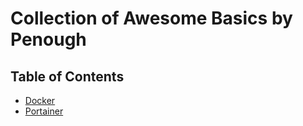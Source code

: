 # Collection of Awesome Basics by Penough

## Table of Contents
- [Docker](./Docker/README.md)
- [Portainer](./Portainer/README.md)